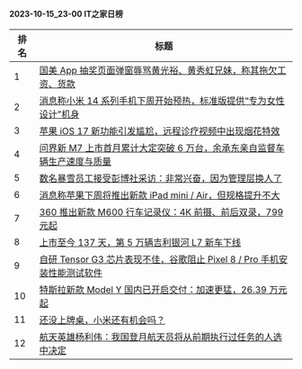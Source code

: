#### 2023-10-15_23-00  IT之家日榜

| 排名 | 标题|
| --- | ---|
| 1 | [国美 App 抽奖页面弹窗辱骂黄光裕、黄秀虹兄妹，称其拖欠工资、货款](https://www.ithome.com/0/724/992.htm) |
| 2 | [消息称小米 14 系列手机下周开始预热，标准版提供“专为女性设计”机身](https://www.ithome.com/0/725/019.htm) |
| 3 | [苹果 iOS 17 新功能引发尴尬，远程诊疗视频中出现烟花特效](https://www.ithome.com/0/724/974.htm) |
| 4 | [问界新 M7 上市首月累计大定突破 6 万台，余承东亲自监督车辆生产速度与质量](https://www.ithome.com/0/724/971.htm) |
| 5 | [数名暴雪员工接受彭博社采访：非常兴奋，因为管理层换人了](https://www.ithome.com/0/724/991.htm) |
| 6 | [消息称苹果下周将推出新款 iPad mini / Air，但规格提升不大](https://www.ithome.com/0/725/042.htm) |
| 7 | [360 推出新款 M600 行车记录仪：4K 前摄、前后双录，799 元起](https://www.ithome.com/0/724/967.htm) |
| 8 | [上市至今 137 天，第 5 万辆吉利银河 L7 新车下线](https://www.ithome.com/0/724/989.htm) |
| 9 | [自研 Tensor G3 芯片表现不佳，谷歌阻止 Pixel 8 / Pro 手机安装性能测试软件](https://www.ithome.com/0/724/980.htm) |
| 10 | [特斯拉新款 Model Y 国内已开启交付：加速更猛，26.39 万元起](https://www.ithome.com/0/724/983.htm) |
| 11 | [还没上牌桌，小米还有机会吗？](https://www.ithome.com/0/725/047.htm) |
| 12 | [航天英雄杨利伟：我国登月航天员将从前期执行过任务的人选中决定](https://www.ithome.com/0/724/997.htm) |

